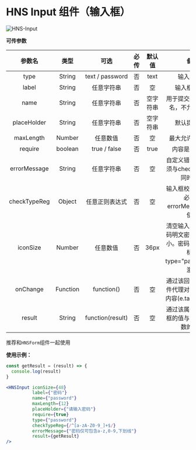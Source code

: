 # HNS Input 组件（输入框）

<img src="https://img.shields.io/badge/HNS--Input-v1.0-ff6987" alt="HNS-Input">

**可传参数**

|     参数名      |    类型    |        可选        | 必传  | 默认值  |                       备注                        |
|:------------:|:--------:|:----------------:|:---:|:----:|:-----------------------------------------------:|
|     type     |  String  | text / password  |  否  | text |                      输入框类型                      |
|    label     |  String  |      任意字符串       |  否  |  空   |                     输入框标签头                      | 
|     name     |  String  |      任意字符串       |  否  | 空字符串 |                用于提交数据的属性名，不允许写中文                |
| placeHolder  |  String  |      任意字符串       |  否  | 空字符串 |                     默认提示信息                      |
|  maxLength   |  Number  |       任意数值       |  否  |  空   |                    最大允许输入长度                     | 
|   require    | boolean  |   true / false   |  否  | true |                     内容是否为必填                     |
| errorMessage |  String  |      任意字符串       |  否  |  空   |           自定义错误内容，必须与checkTypeReg同时使用           |
| checkTypeReg |  Object  |     任意正则表达式      |  否  |  空   |          输入框校验的规则，必须与errorMessage同时使用           |
|   iconSize   |  Number  |       任意数值       |  否  | 36px | 清空输入框图标，密码明文密文图标的大小。密码明密切换图标仅type="password"时激活 |
|   onChange   | Function |    function()    |  否  |  空   |      通过该回调函数的事件代理对象获取输入内容(e.target.value)       |
|    result    |  String  | function(result) |  否  |  空   |             通过该属性拿到输入框的值与错误检验函数的结果              |

推荐和`HNSForm`组件一起使用

**使用示例：**

```jsx
const getResult = (result) => {
  console.log(result)
}

<HNSInput iconSize={48}
          label={"密码"}
          name={"password"}
          maxLength={12}
          placeHolder={"请输入密码"}
          require={true}
          type={"password"}
          checkTypeReg={/^[a-zA-Z0-9_]+$/}
          errorMessage={"密码仅可包含a-z,0-9,下划线"}
          result={getResult}
/>
```






